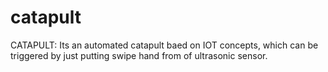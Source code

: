 # catapult
CATAPULT: Its an automated catapult baed on IOT concepts, which can be triggered by just putting swipe hand from of ultrasonic sensor.

